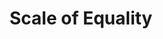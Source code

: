 ---
pid: fs42
title: Scale of Equality
location_transcription: Market St. Independence Hall
coordinates: "[-75.149985984305, 39.94888674983]"
zipcode: '19114'
gen_neighborhood: Northeast Philadelphia
neighborhood: Torresdale
outside_phl: 
age: '19'
age_range: 13-19
instagram: 
image_file_name: fs_42.jpg
proposal_transcription: "//We're born equal, but not treated equal.//"
topic: Human Rights,Inclusivity,Unity
topic_summary: 0, 0, 0
type: Other No Form
keywords_other: 
credit: Raven Berry
image_labels: A balanced scale with a female figure on the left hand side and a male
  figure on the right hand side.
twitter: 
facebook: 
permalink: "/monuments/fs42/"
layout: item-page
---